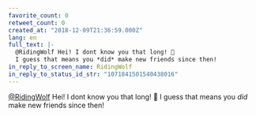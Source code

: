 ```yaml
---
favorite_count: 0
retweet_count: 0
created_at: "2018-12-09T21:36:59.000Z"
lang: en
full_text: |-
  @RidingWolf Hei! I dont know you that long! 🤙
  I guess that means you *did* make new friends since then!
in_reply_to_screen_name: RidingWolf
in_reply_to_status_id_str: "1071841501540438016"
---
```


[@RidingWolf](https://twitter.com/RidingWolf) Hei! I dont know you that long! 🤙
I guess that means you _did_ make new friends since then!
